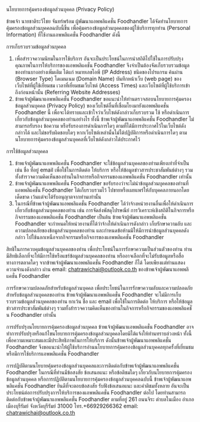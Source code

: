 นโยบายการคุ้มครองข้อมูลส่วนบุคคล
(Privacy Policy)

ข้าพเจ้า นายชาติระวีไชย จันทร์พร้อม ผู้พัฒนาแอพพลิแคชั่น Foodhandler ได้จัดทำนโยบายการคุ้มครองข้อมูลส่วนบุคคลฉบับนี้ขึ้น เพื่อคุ้มครองข้อมูลส่วนบุคคลของผู้ใช้บริการทุกท่าน (Personal Information) ที่ใช้งานแอพพลิแคชั่น Foodhandler ดังนี้

การเก็บรวบรวมข้อมูลส่วนบุคคล
1. เพื่อสำรวจความนิยมในการใช้บริการ อันจะเป็นประโยชน์ในการนำสถิติไปใช้ในการปรับปรุงคุณภาพในการให้บริการของแอพพลิแคชั่น Foodhandler จึงจำเป็นต้องจัดเก็บรวบรวมข้อมูลของท่านบางอย่างเพิ่มเติม ได้แก่ หมายเลขไอพี (IP Address) ชนิดของโปรแกรม ค้นผ่าน (Browser Type) โดเมนเนม (Domain Name) บันทึกหน้าเว็บ (web page) ของเว็บไซต์ที่ผู้ใช้เยี่ยมชม เวลาที่เยี่ยมชมเว็บไซต์ (Access Times) และเว็บไซต์ที่ผู้ใช้บริการเข้าถึงก่อนหน้านั้น (Referring Website Addresses)
2. ข้าพเจ้าผู้พัฒนาแอพพลิแคชั่น Foodhandler ขอแนะนำให้ท่านตรวจสอบนโยบายการคุ้มครองข้อมูลส่วนบุคคล (Privacy Policy) ของเว็บไซต์อื่นที่เชื่อมโยงมายังแอพพลิแคชั่น Foodhandler นี้ เพื่อจะได้ทราบและเข้าใจว่าเว็บไซต์ดังกล่าวเก็บรวบรวม ใช้ หรือดำเนินการเกี่ยวกับข้อมูลส่วนบุคคลของท่านอย่างไร ทั้งนี้ ข้าพเจ้าผู้พัฒนาแอพพลิแคชั่น Foodhandler ไม่สามารถรับรอง ข้อความ หรือรับรองการดำเนินการใดๆ ตามที่ได้มีการประกาศไว้ในเว็บไซต์ดังกล่าวได้ และไม่ขอรับผิดชอบใดๆ หากเว็บไซต์เหล่านั้นไม่ได้ปฏิบัติการหรือดำเนินการใดๆ ตามนโยบายการคุ้มครองข้อมูลส่วนบุคคลที่เว็บไซต์ดังกล่าวได้ประกาศไว้

การใช้ข้อมูลส่วนบุคคล
1. ข้าพเจ้าผู้พัฒนาแอพพลิแคชั่น Foodhandler จะใช้ข้อมูลส่วนบุคคลของท่านเพียงเท่าที่จำเป็น เช่น ชื่อ ที่อยู่ email เพื่อใช้ในการติดต่อ ให้บริการ หรือให้ข้อมูลข่าวสารประชาสัมพันธ์ต่างๆ รวมทั้งสำรวจความคิดเห็นของท่านในกิจการหรือกิจกรรมของแอพพลิแคชั่น Foodhandler เท่านั้น
2. ข้าพเจ้าผู้พัฒนาแอพพลิแคชั่น Foodhandler ขอรับรองว่าจะไม่นำข้อมูลส่วนบุคคลของท่านที่แอพพลิแคชั่น Foodhandler ได้เก็บรวบรวมไว้ ไปขายหรือเผยแพร่ให้กับบุคคลภายนอกโดยเด็ดขาด เว้นแต่จะได้รับอนุญาตจากท่านเท่านั้น
3. ในกรณีที่ข้าพเจ้าผู้พัฒนาแอพพลิแคชั่น Foodhandler ได้ว่าจ้างหน่วยงานอื่นเพื่อให้ดำเนินการเกี่ยวกับข้อมูลส่วนบุคคลของท่าน เช่น การจัดส่งพัสดุไปรษณีย์ การวิเคราะห์เชิงสถิติในกิจการหรือกิจกรรมของแอพพลิแคชั่น Foodhandler เป็นต้น  ข้าพเจ้าผู้พัฒนาแอพพลิแคชั่น Foodhandler จะกำหนดให้หน่วยงานที่ได้ว่าจ้างให้ดำเนินการดังกล่าว เก็บรักษาความลับ และความปลอดภัยของข้อมูลส่วนบุคคลของท่าน และกำหนดข้อห้ามมิให้มีการนำข้อมูลส่วนบุคคลดังกล่าว ไปใช้นอกเหนือจากกิจกรรมหรือกิจการของแอพพลิแคชั่น Foodhandler

สิทธิในการควบคุมข้อมูลส่วนบุคคลของท่าน
เพื่อประโยชน์ในการรักษาความเป็นส่วนตัวของท่าน ท่านมีสิทธิเลือกที่จะให้มีการใช้หรือแชร์ข้อมูลส่วนบุคคลของท่าน หรืออาจเลือกที่จะไม่รับข้อมูลหรือสื่อทางการตลาดใดๆ จากข้าพเจ้าผู้พัฒนาแอพพลิแคชั่น Foodhandler ก็ได้ โดยเพียงแต่ท่านแสดงความจำนงดังกล่าว ผ่าน email: chatrawichai@outlook.co.th ของข้าพเจ้าผู้พัฒนาแอพพลิแคชั่น Foodhandler 

การรักษาความปลอดภัยสำหรับข้อมูลส่วนบุคคล
เพื่อประโยชน์ในการรักษาความลับและความปลอดภัยสำหรับข้อมูลส่วนบุคคลของท่าน ข้าพเจ้าผู้พัฒนาแอพพลิแคชั่น Foodhandler จะไม่มีการเก็บรวบรวมข้อมูลส่วนบุคคลของท่าน ยกเว้น ชื่อ และ email เพื่อใช้ในการติดต่อ ให้บริการ หรือให้ข้อมูลข่าวสารประชาสัมพันธ์ต่างๆ รวมทั้งสำรวจความคิดเห็นของท่านในกิจการหรือกิจกรรมของแอพพลิแคชั่น Foodhandler เท่านั้น

การปรับปรุงนโยบายการคุ้มครองข้อมูลส่วนบุคคล
ข้าพเจ้าผู้พัฒนาแอพพลิแคชั่น Foodhandler อาจทำการปรับปรุงหรือแก้ไขนโยบายการคุ้มครองข้อมูลส่วนบุคคลโดยมิได้แจ้งให้ท่านทราบล่วงหน้า ทั้งนี้ เพื่อความเหมาะสมและมีประสิทธิภาพในการให้บริการ  ดังนั้นข้าพเจ้าผู้พัฒนาแอพพลิแคชั่น Foodhandler จึงขอแนะนำให้ผู้ใช้บริการอ่านนโยบายการคุ้มครองข้อมูลส่วนบุคคลทุกครั้งที่เยี่ยมชม หรือมีการใช้บริการแอพพลิแคชั่น Foodhandler 

การปฏิบัติตามนโยบายคุ้มครองข้อมูลส่วนบุคคลและการติดต่อกับข้าพเจ้าผู้พัฒนาแอพพลิแคชั่น Foodhandler 
ในกรณีที่ท่านมีข้อสงสัย ข้อเสนอแนะ หรือข้อติชมใดๆ เกี่ยวกับนโยบายการคุ้มครองข้อมูลส่วนบุคคล หรือการปฏิบัติตามนโยบายการคุ้มครองข้อมูลส่วนบุคคลฉบับนี้ ข้าพเจ้าผู้พัฒนาแอพพลิแคชั่น Foodhandler ยินดีที่จะตอบข้อสงสัย รับฟังข้อเสนอแนะ และคำติชมทั้งหลาย อันจะเป็นประโยชน์ต่อการปรับปรุงการให้บริการของแอพพลิแคชั่น Foodhandler ต่อไป  โดยท่านสามารถติดต่อกับข้าพเจ้าผู้พัฒนาแอพพลิแคชั่น Foodhandler ตามที่อยู่ 261 ถนนจิระ ตำบลในเมือง อำเภอเมืองบุรีรัมย์ จังหวัดบุรีรัมย์ 31000 โทร.+66929266362 email: chatrawichai@outlook.co.th
